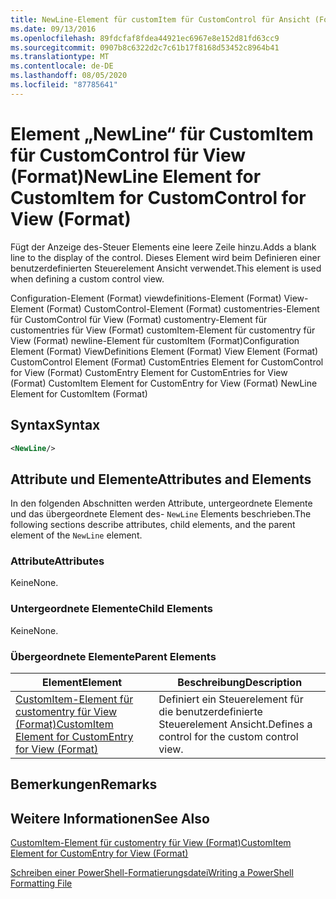 ```yaml
---
title: NewLine-Element für customItem für CustomControl für Ansicht (Format) | Microsoft-Dokumentation
ms.date: 09/13/2016
ms.openlocfilehash: 89fdcfaf8fdea44921ec6967e8e152d81fd63cc9
ms.sourcegitcommit: 0907b8c6322d2c7c61b17f8168d53452c8964b41
ms.translationtype: MT
ms.contentlocale: de-DE
ms.lasthandoff: 08/05/2020
ms.locfileid: "87785641"
---
```

# <a name="newline-element-for-customitem-for-customcontrol-for-view-format"></a><span data-ttu-id="3bd53-102">Element „NewLine“ für CustomItem für CustomControl für View (Format)</span><span class="sxs-lookup"><span data-stu-id="3bd53-102">NewLine Element for CustomItem for CustomControl for View (Format)</span></span>

<span data-ttu-id="3bd53-103">Fügt der Anzeige des-Steuer Elements eine leere Zeile hinzu.</span><span class="sxs-lookup"><span data-stu-id="3bd53-103">Adds a blank line to the display of the control.</span></span> <span data-ttu-id="3bd53-104">Dieses Element wird beim Definieren einer benutzerdefinierten Steuerelement Ansicht verwendet.</span><span class="sxs-lookup"><span data-stu-id="3bd53-104">This element is used when defining a custom control view.</span></span>

<span data-ttu-id="3bd53-105">Configuration-Element (Format) viewdefinitions-Element (Format) View-Element (Format) CustomControl-Element (Format) customentries-Element für CustomControl für View (Format) customentry-Element für customentries für View (Format) customItem-Element für customentry für View (Format) newline-Element für customItem (Format)</span><span class="sxs-lookup"><span data-stu-id="3bd53-105">Configuration Element (Format) ViewDefinitions Element (Format) View Element (Format) CustomControl Element (Format) CustomEntries Element for CustomControl for View (Format) CustomEntry Element for CustomEntries for View (Format) CustomItem Element for CustomEntry for View (Format) NewLine Element for CustomItem (Format)</span></span>

## <a name="syntax"></a><span data-ttu-id="3bd53-106">Syntax</span><span class="sxs-lookup"><span data-stu-id="3bd53-106">Syntax</span></span>

```xml
<NewLine/>
```

## <a name="attributes-and-elements"></a><span data-ttu-id="3bd53-107">Attribute und Elemente</span><span class="sxs-lookup"><span data-stu-id="3bd53-107">Attributes and Elements</span></span>

<span data-ttu-id="3bd53-108">In den folgenden Abschnitten werden Attribute, untergeordnete Elemente und das übergeordnete Element des- `NewLine` Elements beschrieben.</span><span class="sxs-lookup"><span data-stu-id="3bd53-108">The following sections describe attributes, child elements, and the parent element of the `NewLine` element.</span></span>

### <a name="attributes"></a><span data-ttu-id="3bd53-109">Attribute</span><span class="sxs-lookup"><span data-stu-id="3bd53-109">Attributes</span></span>

<span data-ttu-id="3bd53-110">Keine</span><span class="sxs-lookup"><span data-stu-id="3bd53-110">None.</span></span>

### <a name="child-elements"></a><span data-ttu-id="3bd53-111">Untergeordnete Elemente</span><span class="sxs-lookup"><span data-stu-id="3bd53-111">Child Elements</span></span>

<span data-ttu-id="3bd53-112">Keine</span><span class="sxs-lookup"><span data-stu-id="3bd53-112">None.</span></span>

### <a name="parent-elements"></a><span data-ttu-id="3bd53-113">Übergeordnete Elemente</span><span class="sxs-lookup"><span data-stu-id="3bd53-113">Parent Elements</span></span>

|<span data-ttu-id="3bd53-114">Element</span><span class="sxs-lookup"><span data-stu-id="3bd53-114">Element</span></span>|<span data-ttu-id="3bd53-115">Beschreibung</span><span class="sxs-lookup"><span data-stu-id="3bd53-115">Description</span></span>|
|-------------|-----------------|
|[<span data-ttu-id="3bd53-116">CustomItem-Element für customentry für View (Format)</span><span class="sxs-lookup"><span data-stu-id="3bd53-116">CustomItem Element for CustomEntry for View (Format)</span></span>](./customitem-element-for-customentry-for-customcontrol-for-view-format.md)|<span data-ttu-id="3bd53-117">Definiert ein Steuerelement für die benutzerdefinierte Steuerelement Ansicht.</span><span class="sxs-lookup"><span data-stu-id="3bd53-117">Defines a control for the custom control view.</span></span>|

## <a name="remarks"></a><span data-ttu-id="3bd53-118">Bemerkungen</span><span class="sxs-lookup"><span data-stu-id="3bd53-118">Remarks</span></span>

## <a name="see-also"></a><span data-ttu-id="3bd53-119">Weitere Informationen</span><span class="sxs-lookup"><span data-stu-id="3bd53-119">See Also</span></span>

[<span data-ttu-id="3bd53-120">CustomItem-Element für customentry für View (Format)</span><span class="sxs-lookup"><span data-stu-id="3bd53-120">CustomItem Element for CustomEntry for View (Format)</span></span>](./customitem-element-for-customentry-for-customcontrol-for-view-format.md)

[<span data-ttu-id="3bd53-121">Schreiben einer PowerShell-Formatierungsdatei</span><span class="sxs-lookup"><span data-stu-id="3bd53-121">Writing a PowerShell Formatting File</span></span>](./writing-a-powershell-formatting-file.md)
